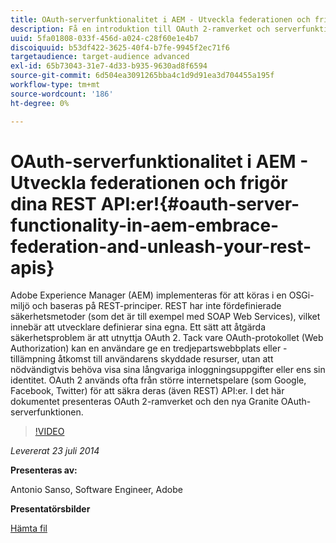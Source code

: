 ```yaml
---
title: OAuth-serverfunktionalitet i AEM - Utveckla federationen och frigör dina REST API:er!
description: Få en introduktion till OAuth 2-ramverket och serverfunktionen Granite OAuth. Adobe Experience Manager (AEM) implementeras för att köras i en OSGi-miljö och baseras på REST-principer.
uuid: 5fa01808-033f-456d-a024-c28f60e1e4b7
discoiquuid: b53df422-3625-40f4-b7fe-9945f2ec71f6
targetaudience: target-audience advanced
exl-id: 65b73043-31e7-4d33-b935-9630ad8f6594
source-git-commit: 6d504ea3091265bba4c1d9d91ea3d704455a195f
workflow-type: tm+mt
source-wordcount: '186'
ht-degree: 0%

---
```


# OAuth-serverfunktionalitet i AEM - Utveckla federationen och frigör dina REST API:er!{#oauth-server-functionality-in-aem-embrace-federation-and-unleash-your-rest-apis}

Adobe Experience Manager (AEM) implementeras för att köras i en OSGi-miljö och baseras på REST-principer. REST har inte fördefinierade säkerhetsmetoder (som det är till exempel med SOAP Web Services), vilket innebär att utvecklare definierar sina egna. Ett sätt att åtgärda säkerhetsproblem är att utnyttja OAuth 2. Tack vare OAuth-protokollet (Web Authorization) kan en användare ge en tredjepartswebbplats eller -tillämpning åtkomst till användarens skyddade resurser, utan att nödvändigtvis behöva visa sina långvariga inloggningsuppgifter eller ens sin identitet. OAuth 2 används ofta från större internetspelare (som Google, Facebook, Twitter) för att säkra deras (även REST) API:er. I det här dokumentet presenteras OAuth 2-ramverket och den nya Granite OAuth-serverfunktionen.

>[!VIDEO](https://video.tv.adobe.com/v/19466/?quality=9)

*Levererat 23 juli 2014*

**Presenteras av:**

Antonio Sanso, Software Engineer, Adobe

**Presentatörsbilder**

[Hämta fil](assets/oauth-server-functionality-in-aem-7-23-14.pdf)
<!--
[Get back to the Overview](https://helpx.adobe.com/experience-manager/kt/eseminars/gems/aem-index.html)
-->
